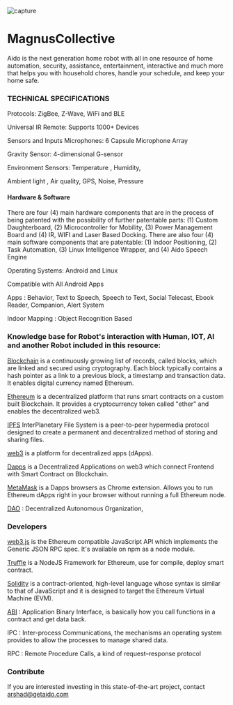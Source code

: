 ![capture](https://user-images.githubusercontent.com/33899852/33932221-59d664a2-e018-11e7-87e0-05b2237eeec6.PNG)
# MagnusCollective
Aido is the next generation home robot with all in one resource of home automation, security, assistance, entertainment, interactive and much more that helps you with household chores, handle your schedule, and keep your home safe.

### TECHNICAL SPECIFICATIONS

Protocols: ZigBee, Z-Wave, WiFi and BLE

Universal IR Remote: Supports 1000+ Devices

 

Sensors and Inputs
Microphones:  6 Capsule Microphone Array

Gravity Sensor:  4-dimensional  G-sensor

Environment Sensors: Temperature , Humidity,

Ambient light , Air quality,  GPS, Noise, Pressure


#### Hardware & Software

There are four (4) main hardware components that are in the process of being patented with the possibility of further patentable parts: (1) Custom Daughterboard, (2) Microcontroller for Mobility, (3) Power Management Board and (4) IR, WIFI and Laser Based Docking.
There are also four (4) main software components that are patentable: (1) Indoor Positioning, (2) Task Automation, (3) Linux Intelligence Wrapper, and (4)  Aido Speech Engine


Operating Systems:  Android and Linux

Compatible with All Android Apps

Apps : Behavior, Text to Speech, Speech to Text, Social Telecast, Ebook Reader, Companion,  Alert System

Indoor Mapping : Object Recognition Based


### Knowledge base for Robot's interaction with Human, IOT, AI and another Robot included in this resource:

[Blockchain](https://www.blockchain.com/) is a continuously growing list of records, called blocks, which are linked and secured using cryptography. Each block typically contains a hash pointer as a link to a previous block, a timestamp and transaction data. It enables digital currency named Ethereum.

[Ethereum](https://ethereum.org/) is a decentralized platform that runs smart contracts on a custom built Blockchain. It provides a cryptocurrency token called "ether" and enables the decentralized web3.

[IPFS](https://ipfs.io/) InterPlanetary File System is a peer-to-peer hypermedia protocol designed to create a permanent and decentralized method of storing and sharing files. 

[web3](http://ethdocs.org/en/latest/introduction/web3.html) is a platform for decentralized apps (dApps).

[Dapps](http://www.ethereumwiki.com/ethereum-wiki/dapps/) is a Decentralized Applications on web3 which connect Frontend with Smart Contract on Blockchain.

[MetaMask](https://metamask.io/) is a Dapps browsers as Chrome extension. Allows you to run Ethereum dApps right in your browser without running a full Ethereum node.

[DAO](https://ethereum.org/dao) : Decentralized Autonomous Organization,

### Developers

[web3.js](https://github.com/ethereum/web3.js/) is the Ethereum compatible JavaScript API which implements the Generic JSON RPC spec. It's available on npm as a node module.

[Truffle](https://github.com/trufflesuite/truffle) is a NodeJS Framework for Ethereum, use for compile, deploy smart contract.

[Solidity](http://solidity.readthedocs.io/en/latest/#solidity) is a contract-oriented, high-level language whose syntax is similar to that of JavaScript and it is designed to target the Ethereum Virtual Machine (EVM).

[ABI](https://github.com/ethereum/wiki/wiki/Ethereum-Contract-ABI) : Application Binary Interface, is basically how you call functions in a contract and get data back.

IPC : Inter-process Communications, the mechanisms an operating system provides to allow the processes to manage shared data.

RPC : Remote Procedure Calls, a kind of request–response protocol

### Contribute
If you are interested investing in this state-of-the-art project, contact arshad@getaido.com
